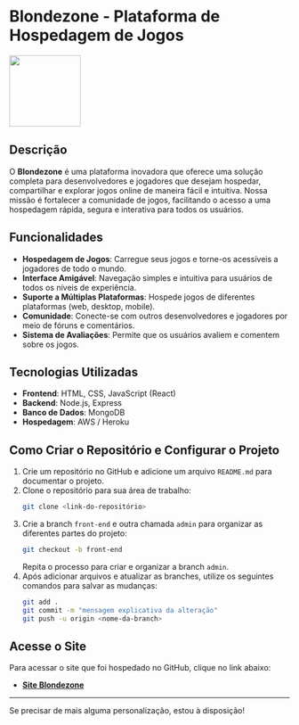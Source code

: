 # Blondezone - Plataforma de Hospedagem de Jogos
 
<img src="https://icons.iconarchive.com/icons/dtafalonso/android-lollipop/128/Play-Games-icon.png" width="128" height="128">
 
## Descrição
 
O **Blondezone** é uma plataforma inovadora que oferece uma solução completa para desenvolvedores e jogadores que desejam hospedar, compartilhar e explorar jogos online de maneira fácil e intuitiva. Nossa missão é fortalecer a comunidade de jogos, facilitando o acesso a uma hospedagem rápida, segura e interativa para todos os usuários.
 
## Funcionalidades
 
- **Hospedagem de Jogos**: Carregue seus jogos e torne-os acessíveis a jogadores de todo o mundo.
- **Interface Amigável**: Navegação simples e intuitiva para usuários de todos os níveis de experiência.
- **Suporte a Múltiplas Plataformas**: Hospede jogos de diferentes plataformas (web, desktop, mobile).
- **Comunidade**: Conecte-se com outros desenvolvedores e jogadores por meio de fóruns e comentários.
- **Sistema de Avaliações**: Permite que os usuários avaliem e comentem sobre os jogos.
 
## Tecnologias Utilizadas
 
- **Frontend**: HTML, CSS, JavaScript (React)
- **Backend**: Node.js, Express
- **Banco de Dados**: MongoDB
- **Hospedagem**: AWS / Heroku
 
## Como Criar o Repositório e Configurar o Projeto
 
1. Crie um repositório no GitHub e adicione um arquivo `README.md` para documentar o projeto.
2. Clone o repositório para sua área de trabalho:
   ```bash
   git clone <link-do-repositório>
   ```
3. Crie a branch `front-end` e outra chamada `admin` para organizar as diferentes partes do projeto:
   ```bash
   git checkout -b front-end
   ```
   Repita o processo para criar e organizar a branch `admin`.
4. Após adicionar arquivos e atualizar as branches, utilize os seguintes comandos para salvar as mudanças:
   ```bash
   git add .
   git commit -m "mensagem explicativa da alteração"
   git push -u origin <nome-da-branch>
   ```
 
## Acesse o Site
 
Para acessar o site que foi hospedado no GitHub, clique no link abaixo:
 
- **[Site Blondezone](#)**
 
---
 
Se precisar de mais alguma personalização, estou à disposição!
